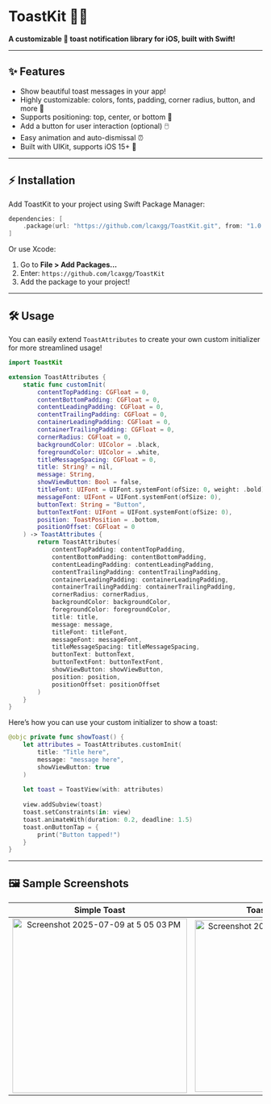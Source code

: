 # ToastKit 🚀🔥

**A customizable 🍞 toast notification library for iOS, built with Swift!**

---

## ✨ Features

- Show beautiful toast messages in your app!
- Highly customizable: colors, fonts, padding, corner radius, button, and more 🎨
- Supports positioning: top, center, or bottom 🧭
- Add a button for user interaction (optional) 🖱️
- Easy animation and auto-dismissal ⏰
- Built with UIKit, supports iOS 15+ 📱

---

## ⚡️ Installation

Add ToastKit to your project using Swift Package Manager:

```swift
dependencies: [
    .package(url: "https://github.com/lcaxgg/ToastKit.git", from: "1.0.0")
]
```

Or use Xcode:

1. Go to **File > Add Packages...**
2. Enter: `https://github.com/lcaxgg/ToastKit`
3. Add the package to your project!

---

## 🛠️ Usage

You can easily extend `ToastAttributes` to create your own custom initializer for more streamlined usage!

```swift
import ToastKit

extension ToastAttributes {
    static func customInit(
        contentTopPadding: CGFloat = 0,
        contentBottomPadding: CGFloat = 0,
        contentLeadingPadding: CGFloat = 0,
        contentTrailingPadding: CGFloat = 0,
        containerLeadingPadding: CGFloat = 0,
        containerTrailingPadding: CGFloat = 0,
        cornerRadius: CGFloat = 0,
        backgroundColor: UIColor = .black,
        foregroundColor: UIColor = .white,
        titleMessageSpacing: CGFloat = 0,
        title: String? = nil,
        message: String,
        showViewButton: Bool = false,
        titleFont: UIFont = UIFont.systemFont(ofSize: 0, weight: .bold),
        messageFont: UIFont = UIFont.systemFont(ofSize: 0),
        buttonText: String = "Button",
        buttonTextFont: UIFont = UIFont.systemFont(ofSize: 0),
        position: ToastPosition = .bottom,
        positionOffset: CGFloat = 0
    ) -> ToastAttributes {
        return ToastAttributes(
            contentTopPadding: contentTopPadding,
            contentBottomPadding: contentBottomPadding,
            contentLeadingPadding: contentLeadingPadding,
            contentTrailingPadding: contentTrailingPadding,
            containerLeadingPadding: containerLeadingPadding,
            containerTrailingPadding: containerTrailingPadding,
            cornerRadius: cornerRadius,
            backgroundColor: backgroundColor,
            foregroundColor: foregroundColor,
            title: title,
            message: message,
            titleFont: titleFont,
            messageFont: messageFont,
            titleMessageSpacing: titleMessageSpacing,
            buttonText: buttonText,
            buttonTextFont: buttonTextFont,
            showViewButton: showViewButton,
            position: position,
            positionOffset: positionOffset
        )
    }
}
```

Here’s how you can use your custom initializer to show a toast:

```swift
@objc private func showToast() {
    let attributes = ToastAttributes.customInit(
        title: "Title here",
        message: "message here",
        showViewButton: true
    )
    
    let toast = ToastView(with: attributes)
   
    view.addSubview(toast)
    toast.setConstraints(in: view)
    toast.animateWith(duration: 0.2, deadline: 1.5)
    toast.onButtonTap = {
        print("Button tapped!")
    }
}
```

---

## 🖼️ Sample Screenshots

| Simple Toast                                 | Toast with Button                             |
|:---------------------------------------------:|:---------------------------------------------:|
| <img width="346" alt="Screenshot 2025-07-09 at 5 05 03 PM" src="https://github.com/user-attachments/assets/9857012c-97f7-4535-ad78-730fce3d41ad" /> | <img width="341" alt="Screenshot 2025-07-09 at 5 05 26 PM" src="https://github.com/user-attachments/assets/a5325d56-e855-4567-982a-45f00dfbb726" /> |


